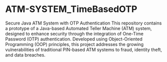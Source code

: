 # ATM-SYSTEM_TimeBasedOTP

Secure Java ATM System with OTP Authentication
This repository contains a prototype of a Java-based Automated Teller Machine (ATM) system, designed to enhance security through the integration of One-Time Password (OTP) authentication. Developed using Object-Oriented Programming (OOP) principles, this project addresses the growing vulnerabilities of traditional PIN-based ATM systems to fraud, identity theft, and data breaches.
